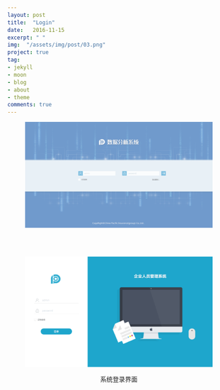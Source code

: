```yaml
---
layout: post
title:  "Login"
date:   2016-11-15
excerpt: " "
img:  "/assets/img/post/03.png"
project: true
tag:
- jekyll 
- moon
- blog
- about
- theme
comments: true
---
```


<div class="login">
	<figure><img src="/assets/img/login/01.png"></figure>
	<br><br>
	<figure><img src="/assets/img/login/02.png"></figure>
</div>
<center>
	<figcaption>系统登录界面</figcaption>
</center>
<br>
